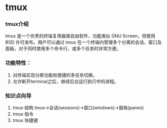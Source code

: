 # tmux
### tmux介绍
tmux 是一个优秀的终端复用器类自由软件，功能类似 GNU Screen，但使用 BSD 许可发布。用户可以通过 tmux 在一个终端内管理多个分离的会话，窗口及面板，对于同时使用多个命令行，或多个任务时非常方便。

### 功能特性：
1. 对终端实现分屏功能和便捷的多任务切换。
2. 允许断开terminal之后，继续后台运行执行中的进程。


### 知识点向导
1. tmux 结构
    tmux->会话(sessions)->窗口(windows)->窗格(panes)
2. tmux 指令
3. tmux 快捷键
